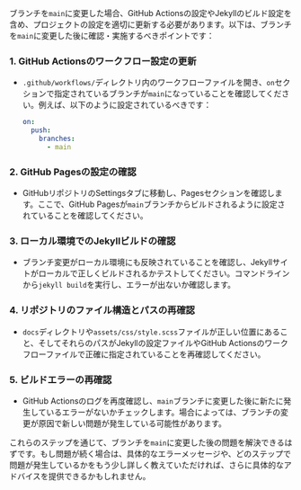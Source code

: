 ブランチを`main`に変更した場合、GitHub Actionsの設定やJekyllのビルド設定を含め、プロジェクトの設定を適切に更新する必要があります。以下は、ブランチを`main`に変更した後に確認・実施するべきポイントです：

### 1. GitHub Actionsのワークフロー設定の更新
- `.github/workflows/`ディレクトリ内のワークフローファイルを開き、`on`セクションで指定されているブランチが`main`になっていることを確認してください。例えば、以下のように設定されているべきです：

  ```yaml
  on:
    push:
      branches:
        - main
  ```

### 2. GitHub Pagesの設定の確認
- GitHubリポジトリのSettingsタブに移動し、Pagesセクションを確認します。ここで、GitHub Pagesが`main`ブランチからビルドされるように設定されていることを確認してください。

### 3. ローカル環境でのJekyllビルドの確認
- ブランチ変更がローカル環境にも反映されていることを確認し、Jekyllサイトがローカルで正しくビルドされるかテストしてください。コマンドラインから`jekyll build`を実行し、エラーが出ないか確認します。

### 4. リポジトリのファイル構造とパスの再確認
- `docs`ディレクトリや`assets/css/style.scss`ファイルが正しい位置にあること、そしてそれらのパスがJekyllの設定ファイルやGitHub Actionsのワークフローファイルで正確に指定されていることを再確認してください。

### 5. ビルドエラーの再確認
- GitHub Actionsのログを再度確認し、`main`ブランチに変更した後に新たに発生しているエラーがないかチェックします。場合によっては、ブランチの変更が原因で新しい問題が発生している可能性があります。

これらのステップを通じて、ブランチを`main`に変更した後の問題を解決できるはずです。もし問題が続く場合は、具体的なエラーメッセージや、どのステップで問題が発生しているかをもう少し詳しく教えていただければ、さらに具体的なアドバイスを提供できるかもしれません。
